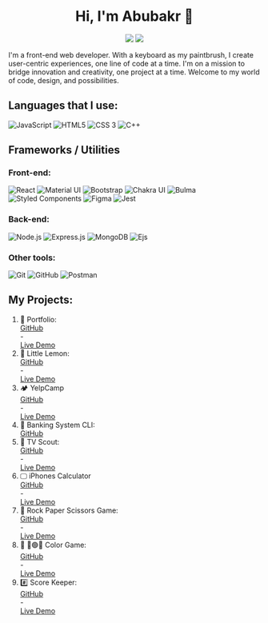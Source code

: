<h1 align="center">Hi, I'm Abubakr 👋</h1>
<p align="center">
    <a href="https://www.linkedin.com/in/abubakr-eldaw/"><img src="https://img.shields.io/badge/linkedin-%230177B5?style=flat&logo=linkedin&logoColor=white"/></a>
    <a href="https://wa.me/966537902993"><img src="https://img.shields.io/badge/whatsapp-%23E4415?style=flat&logo=whatsapp&logoColor=white"/></a>
  </p>

I'm a front-end web developer. With a keyboard as my paintbrush, I create user-centric experiences, one line of code at a time. I'm on a mission to bridge innovation and creativity, one project at a time. Welcome to my world of code, design, and possibilities.

## Languages that I use:
![JavaScript](https://img.shields.io/badge/-JavaScript-000000?style=flat&logo=javascript)
![HTML5](https://img.shields.io/badge/-HTML5-000000?style=flat&logo=html5)
![CSS 3](https://img.shields.io/badge/-CSS3-000000?style=flat&logo=css3&logoColor=264de4)
![C++](https://img.shields.io/badge/-C++-000000?style=flat&logo=c%2B%2B&logoColor=1a4674)

## Frameworks / Utilities
### Front-end:
![React](https://img.shields.io/badge/-React-222222?style=flat&logo=React&logoColor=61DAFB)
![Material UI](https://img.shields.io/badge/-MUI-222222?style=flat&logo=mui&logoColor=61DAFB)
![Bootstrap](https://img.shields.io/badge/-Bootstrap-222222?style=flat&logo=bootstrap&logoColor=563d7c)
![Chakra UI](https://img.shields.io/badge/-ChakraUI-222222?style=flat&logo=chakraui&logoColor=339933)
![Bulma](https://img.shields.io/badge/-Bulma-222222?style=flat&logo=bulma&logoColor=00d1b2)
![Styled Components](https://img.shields.io/badge/-StyledComponents-222222?style=flat&logo=styledcomponents&logoColor=e38880)
![Figma](https://img.shields.io/badge/-Figma-222222?style=flat&logo=figma&logoColor=a259ff)
![Jest](https://img.shields.io/badge/-Jest-222222?style=flat&logo=jest&logoColor=c63d14)

### Back-end:
![Node.js](https://img.shields.io/badge/-Node.js-222222?style=flat&logo=node.js&logoColor=339933)
![Express.js](https://img.shields.io/badge/-Express.js-222222?style=flat&logo=express&logoColor=339933)
![MongoDB](https://img.shields.io/badge/-MongoDB-222222?style=flat&logo=mongodb&logoColor=339933)
![Ejs](https://img.shields.io/badge/-EJS-222222?style=flat&logo=ejs&logoColor=8fa83a)

### Other tools:
![Git](https://img.shields.io/badge/-Git-222222?style=flat&logo=git&logoColor=F05032)
![GitHub](https://img.shields.io/badge/-GitHub-222222?style=flat&logo=github&logoColor=181717)
![Postman](https://img.shields.io/badge/-Postman-222222?style=flat&logo=postman&logoColor=ff6c37)

## My Projects:
<ol>
  <li>
    🔭 Portfolio: 
    <a style="display: block;" target="_blank" href="https://github.com/AbubakrAliFOX/Portfolio">
        GitHub
    </a> - 
    <a style="display: block;" target="_blank" href="https://portfolio-kfwr.onrender.com/">
        Live Demo
    </a>
  </li>
  <li>
    🍋 Little Lemon: 
    <a style="display: block;" target="_blank" href="https://github.com/AbubakrAliFOX/Little-Lemon">
        GitHub
    </a> - 
    <a style="display: block;" target="_blank" href="https://little-lemon-5au5.onrender.com/">
        Live Demo
    </a>
  </li>
  <li>
    🏕️ YelpCamp
    <a style="display: block;" target="_blank" href="https://github.com/AbubakrAliFOX/YelpCamp">
        GitHub
    </a> - 
    <a style="display: block;" target="_blank" href="https://yelpcamp-zynh.onrender.com/">
        Live Demo
    </a>
  </li>
  <li>
    💸 Banking System CLI: 
    <a style="display: block;" target="_blank" href="https://github.com/AbubakrAliFOX/Banking-System.git">
        GitHub
    </a>
  </li>
  <li>
    🎦 TV Scout: 
    <a style="display: block;" target="_blank" href="https://github.com/AbubakrAliFOX/TV-Scout">
        GitHub
    </a> - 
    <a style="display: block;" target="_blank" href="https://tv-scout.onrender.com/">
        Live Demo
    </a>
  </li>
  <li>
    🖵 iPhones Calculator
    <a style="display: block;" target="_blank" href="https://github.com/AbubakrAliFOX/Calculator-React">
        GitHub
    </a> - 
    <a style="display: block;" target="_blank" href="https://calculator-0alc.onrender.com/">
        Live Demo
    </a>
  </li>
  <li>
    🎲 Rock Paper Scissors Game: 
    <a style="display: block;" target="_blank" href="https://github.com/AbubakrAliFOX/Rock-Paper-Scissors">
        GitHub
    </a> - 
    <a style="display: block;" target="_blank" href="https://rock-paper-scissors-jezh.onrender.com/">
        Live Demo
    </a>
  </li>
  <li>
    🎲 🔴🟢🔵 Color Game: 
    <a style="display: block;" target="_blank" href="https://github.com/AbubakrAliFOX/ColorsGame">
        GitHub
    </a> - 
    <a style="display: block;" target="_blank" href="https://colorgame-6dia.onrender.com/">
        Live Demo
    </a>
  </li>
  <li>
    #️⃣ Score Keeper: 
    <a style="display: block;" target="_blank" href="https://github.com/AbubakrAliFOX/Score-Keeper">
        GitHub
    </a> - 
    <a style="display: block;" target="_blank" href="https://score-keeper-0quo.onrender.com/">
        Live Demo
    </a>
  </li>
</ol>







